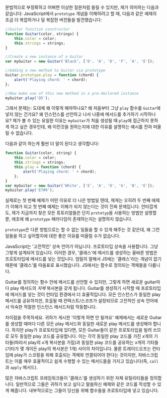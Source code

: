 문법적으로 부정확하고 어쩌면 이상한 질문처럼 들릴 수 있지만, 제가 의미하는 다음과 같습니다: JavaScript에서 `prototype` 개념을 이해하려고 할 때, 다음과 같은 예제의 조금 더 복잡하거나 덜 복잡한 버전들을 발견했습니다:
```javascript
//Guitar function constructor
function Guitar(color, strings) {
    this.color = color;
    this.strings = strings;
}

//Create a new instance of a Guitar
var myGuitar = new Guitar('Black', ['D', 'A', 'D', 'F', 'A', 'E']);

//Adding a new method to Guitar via prototype
Guitar.prototype.play = function (chord) {
    alert('Playing chord: ' + chord);
};

//Now make use of this new method in a pre-declared instance
myGuitar.play('D5');
```

그래서 문제는: 도대체 왜 이렇게 해야하나요? 왜 처음부터 그냥 `play` 함수를 `Guitar`에 넣지 않는 건가요? 왜 인스턴스를 선언하고 나서 나중에 메서드를 추가하기 시작하나요? 제가 볼 수 있는 유일한 이유는 `myGuitar`가 처음 생성될 때 `play`에 접근하지 못하게 하고 싶은 경우인데, 왜 이런것을 원하는지에 대한 이유를 설명하는 예시를 전혀 떠올릴 수 없습니다.

다음과 같이 하는게 훨씬 더 말이 된다고 생각합니다:
```javascript
function Guitar(color, string) {
    this.color = color;
    this.strings = strings;
    this.play = function (chord) {
        alert('Playing chord: ' + chord);
    };
}
var myGuitar = new Guitar('White', ['E', 'A', 'D', 'G', 'B', 'E']);
myGuitar.play('E7#9');
```

실제로는 첫 번째 예제가 어떤 이유로 더 나은 방법일 텐데, 제게는 오히려 두 번째 에제가 이해가 되고 첫 번째 예제는 이해가 되지 않는다는 것이 진짜 문제입니다. 안타깝게도, 제가 지금까지 찾은 모든 튜토리얼들은 단지 `prototyp`을 사용하는 방법만 설명할 뿐, 애초에 왜 `prototype` 패러다임이 존재하는지는 설명하지 않습니다.

`prototype`은 다른 방법으로는 할 수 없는 일들을 할 수 있게 해주는 것 같은데, 왜 그런 일들을 하고 싶어할지에 대한 좋은 이유를 떠올릴 수가 없습니다.

JavaScript는 '고전적인' 상속 언어가 아닙니다. 프로토타입 상속을 사용합니다. 그냥 그렇게 설계되어 있습니다. 이러한 경우, '클래스'에 메서드를 생성하는 올바른 방법은 프로토타입에 메서드를 넣는 것입니다. 엄밀히 말해서 JS에는 '클래스'라는 개념이 없기 때문에 '클래스'를 따옴표로 표시했습니다. JS에서는 함수로 정의되는 객체들을 다룹니다. 

Guitar를 정의하는 함수 안에 메서드를 선언할 수 있지만, 그렇게 하면 새로운 guitar마다 play 메서드의 *자체* 복사본을 갖게 됩니다. Guitar를 생성하기 시작할 때 프로토타입에 메서드를 넣는 것이 런타임 환경에서 더 효율적입니다. 모든 인스턴스가 동일한 play 메서드를 공유하지만, 호출될 때 컨텍스트/스코프가 설정되므로 고전적인 상속 언어에서 익숙한 적절한 인스턴스 메서드처럼 작동합니다.

차이점을 주목하세요. 귀하가 게시한 '이렇게 하면 안 될까요' 예제에서는 새로운 Guitar를 생성할 때마다 다른 모든 play 메서드와 동일한 새로운 play 메서드를 생성해야 합니다. 하지만 play가 프로토타입에 있다면, 모든 Guitar들이 같은 프로토타입을 빌려 쓰므로 모두 동일한 play 코드를 공유합니다. 이는 각각 동일한 play 코드를 가진 *x*개의 기타들(따라서 play의 *x*개 복사본을 가짐)과 동일한 play 코드를 공유하는 *x*개의 기타들(기타가 몇 개이든 play의 복사본은 1개) 사이의 차이입니다. 물론 트레이드오프는 런타임에 play가 스코핑을 위해 호출되는 객체와 연결되어야 한다는 것이지만, 자바스크립트는 이를 매우 효율적이고 쉽게 수행할 수 있는 메서드들을 가지고 있습니다(즉, `call`과 `apply` 메서드).

많은 자바스크립트 프레임워크들이 '클래스'를 생성하기 위한 자체 유틸리티들을 정의합니다. 일반적으로 그들은 귀하가 보고 싶다고 말씀하신 예제와 같은 코드를 작성할 수 있게 해줍니다. 내부적으로는 그들이 당신을 위해 함수들을 프로토타입에 넣고 있습니다.
